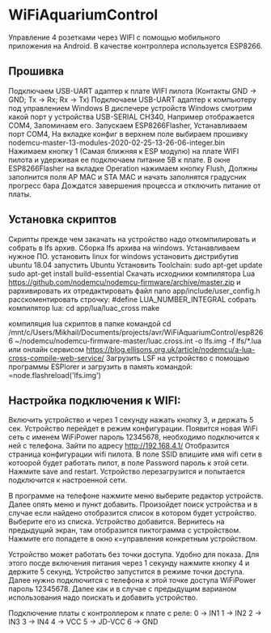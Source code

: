# WiFiAquariumControl
Управление 4 розетками через WIFI с помощью мобильного приложения на Android. В качестве контроллера используется ESP8266.

## Прошивка
Подключаем USB-UART адаптер к плате WIFI пилота (Контакты GND -> GND; Tx -> Rx; Rx -> Tx)
Подключаем USB-UART адаптер к компьютеру под управлением Windows
В диспечере устройств Windows смотрим какой порт у устройства USB-SERIAL CH340, Например отображается COM4, Запоминаем его.
Запускаем ESP8266Flasher, Устанавливаем порт COM4, На вкладке конфиг в верхнем поле выбираем прошивку nodemcu-master-13-modules-2020-02-25-13-26-06-integer.bin
Нажимаем кнопку 1 (Самая ближняя к ESP модулю) на плате WIFI пилота и удерживая ее подключаем питание 5В к плате.
В окне ESP8266Flasher на вкладке Operation нажимаем кнопку Flush, Должны заполнится поля AP MAC и STA MAC и начать заполнятся градусник прогресс бара
Дождатся завершения процесса и отключить питание от платы.

## Установка скриптов
Скрипты прежде чем закачать на устройство надо откомпилировать и собрать в lfs архив.
Сборка lfs архива на windows. Устанавливаем нужное ПО.
установить linux for windows
установить дистрибутив ubuntu 18.04
запустить Ubuntu
Установить Toolchain:
sudo apt-get update
sudo apt-get install build-essential
Скачать исходники компилятора Lua https://github.com/nodemcu/nodemcu-firmware/archive/master.zip и рархивировать их
отредактировать файл nano app/include/user_config.h расскоментировать строчку:
#define LUA_NUMBER_INTEGRAL
собрать компилятор lua:
cd app/lua/luac_cross
make

компиляция lua скриптов в папке командой
cd /mnt/c/Users/Mikhail/Documents/projects/avr/WiFiAquariumControl/esp8266
~/nodemcu/nodemcu-firmware-master/luac.cross.int -o lfs.img -f lfs/*.lua
или онлайн сервисом https://blog.ellisons.org.uk/article/nodemcu/a-lua-cross-compile-web-service/
Загрузить LSF на устройство с помощью программы ESPlorer и загрузить в память командой:
=node.flashreload('lfs.img')

## Настройка подключения к WIFI:
Включить устройство и через 1 секунду нажать кнопку 3, и держать 5 сек. Устройство перейдет в режим конфигурации.
Появится новая WiFi сеть с именем WiFiPower пароль 12345678, необходимо подключится к ней с телефона.
Зайти по адресу http://192.168.4.1/
Отобразится страница конфигурации wifi пилота.
В поле SSID впишите имя wifi сети в котоорой будет работать пилот, в поле Password пароль к этой сети. Нажмите save and restart. 
Устройство перезагрузится и попытается подключится к настроенной сети. 

В программе на телефоне нажмите меню выберите редактор устройств. Далее опять меню и пункт добавить. 
Произойдет поиск устройства и в случае если найдено отобразится список в котором будет устройство. Выберите его из списка. Устройство добавится.
Вернитесь на предыдущий экран, там отобразится пиктограмма с устройством. Нажмите его попадете в окно к=управления конкретным устройством.

Устройство может работать без точки доступа. Удобно для показа.
Для этого посде включения питания через 1 секунду нажмите кнопку 4 и держите 5 секунд. Устройство запустится в режиме точки доступа. 
Далее нужно подключится с телефона к этой точке доступа WiFiPower пароль 12345678.
Далее как и в случае с предыдущим варианом использования надо поискать и добавить устройство.


Подключение платы с контроллером к плате с реле:
0 -> IN1
1 -> IN2 
2 -> IN3
3 -> IN4
4 -> VCC
5 -> JD-VCC
6 -> GND
